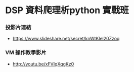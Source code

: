 # DSP 資料爬理析python 實戰班

### 投影片連結

- https://www.slideshare.net/secret/knWtKlel20Zzoq

### VM 操作教學影片

- http://youtu.be/xFVIqXqgKz0
